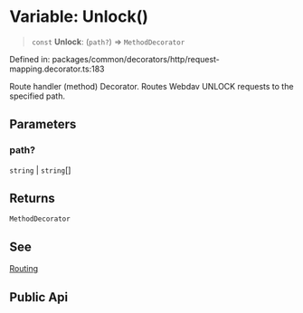 # Variable: Unlock()

> `const` **Unlock**: (`path?`) => `MethodDecorator`

Defined in: packages/common/decorators/http/request-mapping.decorator.ts:183

Route handler (method) Decorator. Routes Webdav UNLOCK requests to the specified path.

## Parameters

### path?

`string` | `string`[]

## Returns

`MethodDecorator`

## See

[Routing](https://docs.nestjs.com/controllers#routing)

## Public Api
